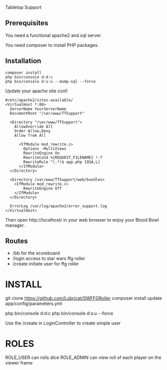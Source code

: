 Tabletop Support

Prerequisites
-----------
You need a functional apache2 and sql server.

You need composer to install PHP packages.

Installation
-----------
```
composer install
php bin/console d:d:c
php bin/console d:s:u --dump-sql --force
```
Update your apache site conf:
```
#/etc/apache2/sites-available/
<VirtualHost *:80>
  ServerName YourServerName
  DocumentRoot "/var/www/TTSupport"

  <Directory "/var/www/TTSupport">
    AllowOverride All
    Order Allow,Deny
    Allow from All

      <IfModule mod_rewrite.c>
        Options -MultiViews
        RewriteEngine On
        RewriteCond %{REQUEST_FILENAME} !-f
        RewriteRule ^(.*)$ app.php [QSA,L]
      </IfModule>
  </Directory>

  <Directory /var/www/TTSupport/web/bundles>
    <IfModule mod_rewrite.c>
        RewriteEngine Off
    </IfModule>
  </Directory>

  ErrorLog /var/log/apache2/error_support.log
</VirtualHost>
```

Then open http://localhost/ in your web browser to enjoy your Blood Bowl manager.
## Routes ##
* /bb for the scoreboard
* /login access to star wars ffg roller
* /create initiate user for ffg roller










INSTALL
=====================
git clone https://github.com/Lubricat/SWFFGRoller
composer install
update app/config/parameters.yml

php bin/console d:d:c
php bin/console d:s:u --force

Use the /create in LoginController to create simple user


ROLES
=====================
ROLE_USER can rolls dice
ROLE_ADMIN can view roll of each player on the viewer frame
